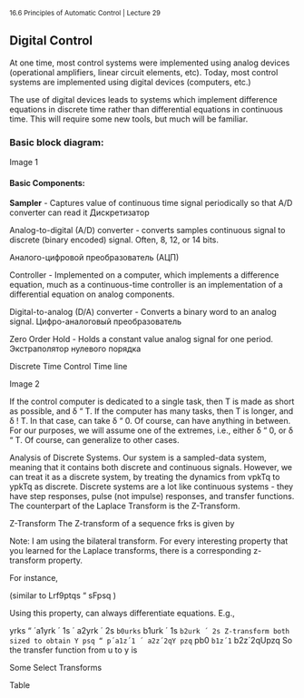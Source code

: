 <sup>16.6 Principles of Automatic Control | Lecture 29</sup>


## Digital Control

At one time, most control systems were implemented using analog devices (operational amplifiers, linear circuit elements, etc). Today, most control systems are implemented using digital devices (computers, etc.)

The use of digital devices leads to systems which implement difference equations in discrete time rather than differential equations in continuous time. This will require some new tools,
but much will be familiar.

### Basic block diagram:

Image 1

#### Basic Components:

**Sampler** - Captures value of continuous time signal periodically so that A/D converter can read it
Дискретизатор

Analog-to-digital (A/D) converter - converts samples continuous signal to discrete (binary encoded) signal. Often, 8, 12, or 14 bits.

Аналого-цифровой преобразователь (АЦП)

Controller - Implemented on a computer, which implements a difference equation, much as a continuous-time controller is an implementation of a differential equation on analog
components.

Digital-to-analog (D/A) converter - Converts a binary word to an analog signal.
Цифро-аналоговый преобразователь

Zero Order Hold - Holds a constant value analog signal for one period.
Экстраполятор нулевого порядка

Discrete Time Control Time line

Image 2

If the control computer is dedicated to a single task, then T is made as short as possible,
and δ “ T.
If the computer has many tasks, then T is longer, and δ ! T. In that case, can take δ “ 0.
Of course, can have anything in between.
For our purposes, we will assume one of the extremes, i.e., either δ “ 0, or δ “ T. Of course,
can generalize to other cases.

Analysis of Discrete Systems.
Our system is a sampled-data system, meaning that it contains both discrete and continuous
signals. However, we can treat it as a discrete system, by treating the dynamics from vpkTq
to ypkTq as discrete.
Discrete systems are a lot like continuous systems - they have step responses, pulse (not
impulse) responses, and transfer functions. The counterpart of the Laplace Transform is the
Z-Transform.

Z-Transform
The Z-transform of a sequence frks is given by

Note: I am using the bilateral transform.
For every interesting property that you learned for the Laplace transforms, there is a corresponding
z-transform property.

For instance,

 (similar to Lrf9ptqs “ sFpsq )

Using this property, can always differentiate equations. E.g.,

yrks “ ´a1yrk ´ 1s ´ a2yrk ´ 2s ` b0urks ` b1urk ´ 1s ` b2urk ´ 2s
Z-transform both sized to obtain
Y psq “ p´a1z´1 ´ a2z´2qY pzq ` pb0 ` b1z´1 ` b2z´2qUpzq
So the transfer function from u to y is

Some Select Transforms

Table
